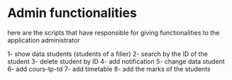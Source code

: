 # Admin functionalities

here are the scripts that have responsible for giving functionalities to the application administrator

1- show data students (students of a filier) 
2- search by the ID  of the student
3- delete student by ID
4- add notification 
5- change data student 
6- add  cours-tp-td 
7- add timetable
8- add the marks of the students 
